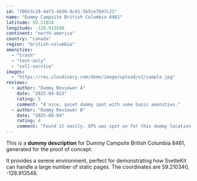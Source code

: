 ```yaml
---
id: "f0653c29-4ef3-4830-9c41-5b5ce7897c21"
name: "Dummy Campsite British Columbia 8461"
latitude: 59.21034
longitude: -128.913548
continent: "north-america"
country: "canada"
region: "british-columbia"
amenities:
  - "trash"
  - "tent-only"
  - "cell-service"
images:
  - "https://res.cloudinary.com/demo/image/upload/v1/sample.jpg"
reviews:
  - author: "Dummy Reviewer A"
    date: "2025-04-023"
    rating: 5
    comment: "A nice, quiet dummy spot with some basic amenities."
  - author: "Dummy Reviewer B"
    date: "2025-08-04"
    rating: 4
    comment: "Found it easily. GPS was spot on for this dummy location."
---
```


This is a **dummy description** for Dummy Campsite British Columbia 8461, generated for the proof of concept.

It provides a serene environment, perfect for demonstrating how SvelteKit can handle a large number of static pages. The coordinates are 59.210340, -128.913548.
